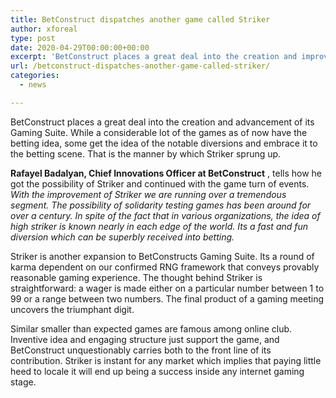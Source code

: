 ```yaml
---
title: BetConstruct dispatches another game called Striker
author: xforeal 
type: post
date: 2020-04-29T00:00:00+00:00
excerpt: 'BetConstruct places a great deal into the creation and improvement of its Gaming Suite '
url: /betconstruct-dispatches-another-game-called-striker/
categories:
  - news

---
```

BetConstruct places a great deal into the creation and advancement of its Gaming Suite. While a considerable lot of the games as of now have the betting idea, some get the idea of the notable diversions and embrace it to the betting scene. That is the manner by which Striker sprung up. 

**Rafayel Badalyan, Chief Innovations Officer at BetConstruct** , tells how he got the possibility of Striker and continued with the game turn of events.  _With the improvement of Striker we are running over a tremendous segment. The possibility of solidarity testing games has been around for over a century. In spite of the fact that in various organizations, the idea of high striker is known nearly in each edge of the world. Its a fast and fun diversion which can be superbly received into betting._ 

Striker is another expansion to BetConstructs Gaming Suite. Its a round of karma dependent on our confirmed RNG framework that conveys provably reasonable gaming experience. The thought behind Striker is straightforward: a wager is made either on a particular number between 1 to 99 or a range between two numbers. The final product of a gaming meeting uncovers the triumphant digit. 

Similar smaller than expected games are famous among online club. Inventive idea and engaging structure just support the game, and BetConstruct unquestionably carries both to the front line of its contribution. Striker is instant for any market which implies that paying little heed to locale it will end up being a success inside any internet gaming stage.